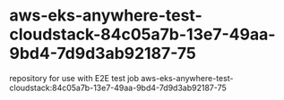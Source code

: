 # aws-eks-anywhere-test-cloudstack-84c05a7b-13e7-49aa-9bd4-7d9d3ab92187-75
repository for use with E2E test job aws-eks-anywhere-test-cloudstack:84c05a7b-13e7-49aa-9bd4-7d9d3ab92187-75
